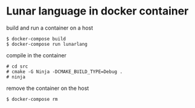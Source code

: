 # Lunar language in docker container

build and run a container on a host
```
$ docker-compose build
$ docker-compose run lunarlang
```

compile in the container
```
# cd src
# cmake -G Ninja -DCMAKE_BUILD_TYPE=Debug .
# ninja
```

remove the container on the host
```
$ docker-compose rm
```
